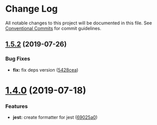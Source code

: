 # Change Log

All notable changes to this project will be documented in this file.
See [Conventional Commits](https://conventionalcommits.org) for commit guidelines.

## [1.5.2](https://github.com/atlantisunited/beholder/compare/v1.5.1...v1.5.2) (2019-07-26)


### Bug Fixes

* **fix:** fix deps version ([5428cea](https://github.com/atlantisunited/beholder/commit/5428cea))





# [1.4.0](https://github.com/atlantisunited/beholder/compare/v1.3.0...v1.4.0) (2019-07-18)


### Features

* **jest:** create formatter for jest ([69025a0](https://github.com/atlantisunited/beholder/commit/69025a0))
